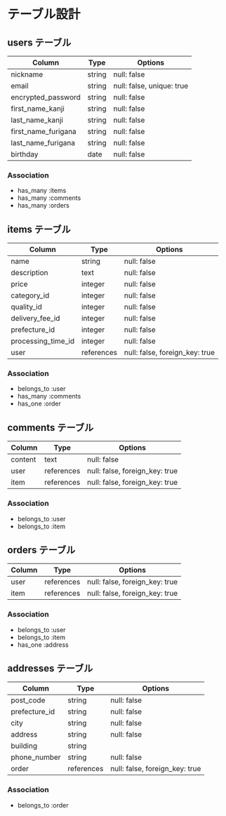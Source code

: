 # テーブル設計

## users テーブル

| Column              | Type       | Options                   |
| ------------------  | ---------- | ------------------------- |
| nickname            | string     | null: false               |
| email               | string     | null: false, unique: true |
| encrypted_password  | string     | null: false               |
| first_name_kanji    | string     | null: false               |
| last_name_kanji     | string     | null: false               |
| first_name_furigana | string     | null: false               |
| last_name_furigana  | string     | null: false               | 
| birthday            | date       | null: false               |

### Association
- has_many   :items
- has_many   :comments
- has_many   :orders


## items テーブル

| Column             | Type       | Options                        |
| ------------------ | ---------- | ------------------------------ |
| name               | string     | null: false                    |
| description        | text       | null: false                    |
| price              | integer    | null: false                    |
| category_id        | integer    | null: false                    |
| quality_id         | integer    | null: false                    |
| delivery_fee_id    | integer    | null: false                    |
| prefecture_id      | integer    | null: false                    |
| processing_time_id | integer    | null: false                    |
| user               | references | null: false, foreign_key: true |

### Association
- belongs_to :user
- has_many   :comments
- has_one    :order

## comments テーブル

| Column  | Type       | Options                        |
| ------- | ---------- | ------------------------------ |
| content | text       | null: false                    |
| user    | references | null: false, foreign_key: true |
| item    | references | null: false, foreign_key: true |

### Association
- belongs_to :user
- belongs_to :item

## orders テーブル

| Column        | Type       | Options                        |
| ------------- | ---------- | ------------------------------ |
| user          | references | null: false, foreign_key: true |
| item          | references | null: false, foreign_key: true |

### Association
- belongs_to :user
- belongs_to :item
- has_one    :address

## addresses テーブル

| Column        | Type       | Options                        |
| ------------- | ---------- | ------------------------------ |
| post_code     | string     | null: false                    |
| prefecture_id | string     | null: false                    |
| city          | string     | null: false                    |
| address       | string     | null: false                    |
| building      | string     |                                |
| phone_number  | string     | null: false                    |
| order         | references | null: false, foreign_key: true |


### Association
- belongs_to :order

